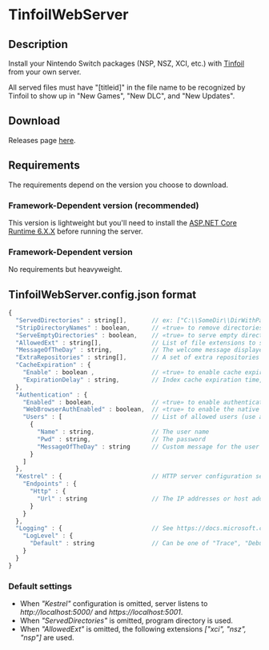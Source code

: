 # TinfoilWebServer

## Description
Install your Nintendo Switch packages (NSP, NSZ, XCI, etc.) with [Tinfoil](https://tinfoil.io/Download) from your own server.

All served files must have "[titleid]" in the file name to be recognized by Tinfoil to show up in "New Games", "New DLC", and "New Updates".

## Download
Releases page [here](https://github.com/Myster-Tee/TinfoilWebServer/releases).

## Requirements

The requirements depend on the version you choose to download.

### Framework-Dependent version (recommended)
This version is lightweight but you'll need to install the [ASP.NET Core Runtime 6.X.X](https://dotnet.microsoft.com/download/dotnet/6.0) before running the server.

### Framework-Dependent version
No requirements but heavyweight.

## TinfoilWebServer.config.json format

```js
{
  "ServedDirectories" : string[],       // ex: ["C:\\SomeDir\\DirWithPackages", "D:\\AnotherDir", "."] !!! Don't forget to escape backslashes with another one !!!
  "StripDirectoryNames" : boolean,      // «true» to remove directories names in URLs of served files, «false» otherwise
  "ServeEmptyDirectories" : boolean,    // «true» to serve empty directories, «false» otherwise (has no effect when "StripDirectoryNames" is «true»)
  "AllowedExt" : string[],              // List of file extensions to serve, ex: [ "nsp", "nsz", "xci" ]
  "MessageOfTheDay" : string,           // The welcome message displayed when Tinfoil successfully contacts the server
  "ExtraRepositories" : string[],       // A set of extra repositories sent to Tinfoil for scanning (see https://blawar.github.io/tinfoil/custom_index/ for more information)
  "CacheExpiration" : {
    "Enable" : boolean ,                // «true» to enable cache expiration, «false» otherwise
    "ExpirationDelay" : string,         // Index cache expiration time, format is «[d'.']hh':'mm':'ss['.'fffffff]», ex: "01:30:15" for 1h30m15s
  },
  "Authentication" : {
    "Enabled" : boolean,                // «true» to enable authentication, «false» otherwise
    "WebBrowserAuthEnabled" : boolean,  // «true» to enable the native Web Browser login prompt when not authenticated (has no effect when "Authentication.Enabled" is «false»)
    "Users" : [                         // List of allowed users (use a comma as separator for declaring multiple users)
      {
        "Name" : string,                // The user name
        "Pwd" : string,                 // The password
        "MessageOfTheDay" : string      // Custom message for the user
      }
    ]
  },
  "Kestrel" : {                         // HTTP server configuration see «https://docs.microsoft.com/fr-fr/aspnet/core/fundamentals/servers/kestrel?view=aspnetcore-6.0#configureiconfiguration» for more information
    "Endpoints" : {
      "Http" : {
        "Url" : string                  // The IP addresses or host addresses with ports and protocols that the server should listen, ex: "http://0.0.0.0:80"
      }
    }
  },
  "Logging" : {                         // See https://docs.microsoft.com/en-us/aspnet/core/fundamentals/logging/?view=aspnetcore-6.0 for more information
    "LogLevel" : {
      "Default" : string                // Can be one of "Trace", "Debug", "Information", "Warning", "Error", "Critical", or "None"
    }
  }
}
```

### Default settings
- When *"Kestrel"* configuration is omitted, server listens to *http://localhost:5000/* and *https://localhost:5001*.
- When *"ServedDirectories"* is omitted, program directory is used.
- When *"AllowedExt"* is omitted, the following extensions *["xci", "nsz", "nsp"]* are used.